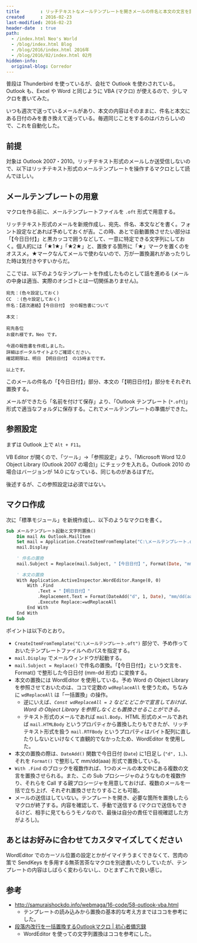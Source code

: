 ```yaml
---
title        : リッチテキストなメールテンプレートを開きメールの件名と本文の文言を置換する Outlook マクロ
created      : 2016-02-23
last-modified: 2016-02-23
header-date  : true
path:
  - /index.html Neo's World
  - /blog/index.html Blog
  - /blog/2016/index.html 2016年
  - /blog/2016/02/index.html 02月
hidden-info:
  original-blog: Corredor
---
```


普段は Thunderbird を使っているが、会社で Outlook を使わされている。Outlook も、Excel や Word と同じように VBA (マクロ) が使えるので、少しマクロを書いてみた。

いつも週次で送っているメールがあり、本文の内容はそのままに、件名と本文にある日付のみを書き換えて送っている。毎週同じことをするのはバカらしいので、これを自動化した。

## 前提

対象は Outlook 2007・2010。リッチテキスト形式のメールしか送受信しないので、以下はリッチテキスト形式のメールテンプレートを操作するマクロとして読んでほしい。

## メールテンプレートの用意

マクロを作る前に、メールテンプレートファイルを `.oft` 形式で用意する。

リッチテキスト形式のメールを新規作成し、宛先、件名、本文などを書く。フォント設定などあれば予めしておくが吉。この時、あとで自動置換させたい部分は「【今日日付】」と黒カッコで囲うなどして、一意に特定できる文字列にしておく。個人的には「★1★」「★2★」と、置換する箇所に「★」マークを置くのをオススメ。★マークなんてメールで使わないので、万が一置換漏れがあったりした時は気付きやすいからだ。

ここでは、以下のようなテンプレートを作成したものとして話を進める (メールの中身は適当、実際のオシゴトとは一切関係ありません)。

```
宛先：(色々設定しておく)
CC　：(色々設定しておく)
件名：【週次連絡】【今日日付】 分の報告書について

本文：

宛先各位
お疲れ様です。Neo です。

今週の報告書を作成しました。
詳細はポータルサイトよりご確認ください。
確認期限は、明日 【明日日付】 の15時までです。

以上です。
```

このメールの件名の「【今日日付】」部分、本文の「【明日日付】」部分をそれぞれ置換する。

メールができたら「名前を付けて保存」より、「Outlook テンプレート (`*.oft`)」形式で適当なフォルダに保存する。これでメールテンプレートの準備ができた。

## 参照設定

まずは Outlook 上で `Alt + F11`。

VB Editor が開くので、「ツール」→「参照設定」より、「Microsoft Word 12.0 Object Library (Outlook 2007 の場合)」にチェックを入れる。Outlook 2010 の場合はバージョンが 14.0 になっている、同じものがあるはずだ。

後述するが、この参照設定は必須ではない。

## マクロ作成

次に「標準モジュール」を新規作成し、以下のようなマクロを書く。

```vb
Sub メールテンプレート起動と文字列置換()
    Dim mail As Outlook.MailItem
    Set mail = Application.CreateItemFromTemplate("C:\メールテンプレート.oft")
    mail.Display
    
    ' 件名の置換
    mail.Subject = Replace(mail.Subject, "【今日日付】", Format(Date, "mm-dd"))
    
    ' 本文の置換
    With Application.ActiveInspector.WordEditor.Range(0, 0)
        With .Find
            .Text = "【明日日付】"
            .Replacement.Text = Format(DateAdd("d", 1, Date), "mm/dd(aaa)")
            .Execute Replace:=wdReplaceAll
        End With
    End With
End Sub
```

ポイントは以下のとおり。

- `CreateItemFromTemplate("C:\メールテンプレート.oft")` 部分で、予め作っておいたテンプレートファイルへのパスを指定する。
- `mail.Display` でメールウィンドウが起動する。
- `mail.Subject = Replace()` で件名の置換。「【今日日付】」という文言を、Format() で整形した今日日付 (mm-dd 形式) に変換する。
- 本文の置換には WordEditor を使用している。予め Word の Object Library を参照させておいたのは、ココで定数の `wdReplaceAll` を使うため。ちなみに `wdReplaceAll` は「一括置換」の操作。
  - 逆にいえば、_`Const wdReplaceAll = 2` などとどこかで宣言しておけば、Word の Object Library を参照しなくとも置換させることができる。_
  - テキスト形式のメールであれば `mail.Body`、HTML 形式のメールであれば `mail.HTMLBody` というプロパティから置換したりもできたが、リッチテキスト形式を扱う `mail.RTFBody` というプロパティはバイト配列に直したりしないといけなくて直観的でなかったため、WordEditor を使用した。
- 本文の置換の際は、`DateAdd()` 関数で今日日付 (`Date`) に1日足し (`"d", 1,`)、それを `Format()` で整形して mm/dd(aaa) 形式で置換している。
- `With .Find` のブロックを複数作れば、1つのメールの本文中にある複数の文言を置換させられる。また、この Sub プロシージャのようなものを複数作り、それらを Call する親プロシージャを用意しておけば、複数のメールを一括で立ち上げ、それぞれ置換させたりすることも可能。
- メールの送信はしていない。テンプレートを開き、必要な箇所を置換したらマクロが終了する。内容を確認して、手動で送信する (マクロで送信もできるけど、相手に見てもらうモノなので、最後は自分の責任で目視確認した方がよろし)。

## あとはお好みに合わせてカスタマイズしてください

WordEditor でのカーソル位置の設定とかがイマイチうまくできなくて、苦肉の策で SendKeys を多用する無茶苦茶なマクロを別途書いたりしていたが、テンプレートの内容はしばらく変わらないし、ひとまずこれで良い感じ。

## 参考

- <http://samuraishockdo.info/webmaga/16-code/58-outlook-vba.html>
  - テンプレートの読み込みから置換の基本的な考え方まではココを参考にした。
- [段落内改行を一括置換するOutlookマクロ | 初心者備忘録](http://www.ka-net.org/blog/?p=5750)
  - WordEditor を使っての文字列置換はココを参考にした。
